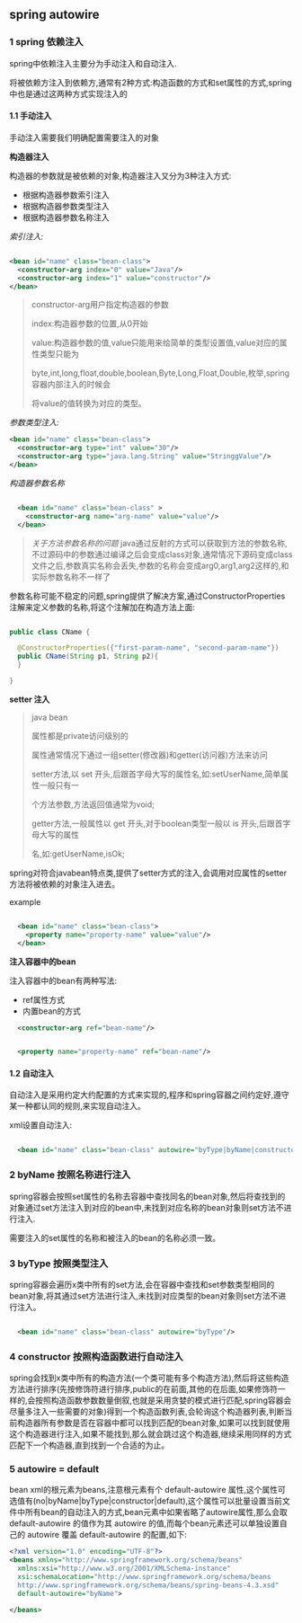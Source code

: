 ## spring autowire

### 1 spring 依赖注入

spring中依赖注入主要分为手动注入和自动注入.

将被依赖方注入到依赖方,通常有2种方式:构造函数的方式和set属性的方式,spring中也是通过这两种方式实现注入的

#### 1.1 手动注入

手动注入需要我们明确配置需要注入的对象

**构造器注入**

构造器的参数就是被依赖的对象,构造器注入又分为3种注入方式:
  - 根据构造器参数索引注入
  - 根据构造器参数类型注入
  - 根据构造器参数名称注入

*索引注入:*

```xml

<bean id="name" class="bean-class">
  <constructor-arg index="0" value="Java"/>
  <constructor-arg index="1" value="constructor"/>
</bean>

```

> constructor-arg用户指定构造器的参数
> 
> index:构造器参数的位置,从0开始
> 
> value:构造器参数的值,value只能用来给简单的类型设置值,value对应的属性类型只能为
> 
> byte,int,long,float,double,boolean,Byte,Long,Float,Double,枚举,spring容器内部注入的时候会
> 
> 将value的值转换为对应的类型。

*参数类型注入:*

```xml
<bean id="name" class="bean-class">
  <constructor-arg type="int" value="30"/>
  <constructor-arg type="java.lang.String" value="StringgValue"/>
</bean>
```

*构造器参数名称*

```xml

  <bean id="name" class="bean-class" >
    <constructor-arg name="arg-name" value="value"/>
  </bean>

```
> *关于方法参数名称的问题*
> java通过反射的方式可以获取到方法的参数名称,不过源码中的参数通过编译之后会变成class对象,通常情况下源码变成class文件之后,参数真实名称会丢失,参数的名称会变成arg0,arg1,arg2这样的,和实际参数名称不一样了

参数名称可能不稳定的问题,spring提供了解决方案,通过ConstructorProperties注解来定义参数的名称,将这个注解加在构造方法上面:

```java

public class CName {

  @ConstructorProperties({"first-param-name", "second-param-name"})
  public CName(String p1, String p2){
  }

}

```

**setter 注入**

> java bean
> 
> 属性都是private访问级别的
> 
> 属性通常情况下通过一组setter(修改器)和getter(访问器)方法来访问
> 
> setter方法,以 set 开头,后跟首字母大写的属性名,如:setUserName,简单属性一般只有一
> 
> 个方法参数,方法返回值通常为void;
> 
> getter方法,一般属性以 get 开头,对于boolean类型一般以 is 开头,后跟首字母大写的属性
> 
> 名,如:getUserName,isOk;

spring对符合javabean特点类,提供了setter方式的注入,会调用对应属性的setter方法将被依赖的对象注入进去。

example 

```xml

  <bean id="name" class="bean-class">
    <property name="property-name" value="value"/>
  </bean>

```

**注入容器中的bean**

注入容器中的bean有两种写法:
  - ref属性方式
  - 内置bean的方式

```xml
  <constructor-arg ref="bean-name"/>
```

```xml

  <property name="property-name" ref="bean-name"/>

```


#### 1.2 自动注入

自动注入是采用约定大约配置的方式来实现的,程序和spring容器之间约定好,遵守某一种都认同的规则,来实现自动注入。

xml设置自动注入:

```xml

  <bean id="name" class="bean-class" autowire="byType|byName|constructor|default" />

```

### 2 byName 按照名称进行注入

spring容器会按照set属性的名称去容器中查找同名的bean对象,然后将查找到的对象通过set方法注入到对应的bean中,未找到对应名称的bean对象则set方法不进行注入.

需要注入的set属性的名称和被注入的bean的名称必须一致。

### 3 byType 按照类型注入

spring容器会遍历x类中所有的set方法,会在容器中查找和set参数类型相同的bean对象,将其通过set方法进行注入,未找到对应类型的bean对象则set方法不进行注入。

```xml

  <bean id="name" class="bean-class" autowire="byType"/>

```

### 4 constructor 按照构造函数进行自动注入

spring会找到x类中所有的构造方法(一个类可能有多个构造方法),然后将这些构造方法进行排序(先按修饰符进行排序,public的在前面,其他的在后面,如果修饰符一样的,会按照构造函数参数数量倒叙,也就是采用贪婪的模式进行匹配,spring容器会尽量多注入一些需要的对象)得到一个构造函数列表,会轮询这个构造器列表,判断当前构造器所有参数是否在容器中都可以找到匹配的bean对象,如果可以找到就使用这个构造器进行注入,如果不能找到,那么就会跳过这个构造器,继续采用同样的方式匹配下一个构造器,直到找到一个合适的为止。

### 5 autowire = default

bean xml的根元素为beans,注意根元素有个 default-autowire 属性,这个属性可选值有(no|byName|byType|constructor|default),这个属性可以批量设置当前文件中所有bean的自动注入的方式,bean元素中如果省略了autowire属性,那么会取 default-autowire 的值作为其 autowire 的值,而每个bean元素还可以单独设置自己的 autowire 覆盖 default-autowire 的配置,如下:

```xml
<?xml version="1.0" encoding="UTF-8"?>
<beans xmlns="http://www.springframework.org/schema/beans"
  xmlns:xsi="http://www.w3.org/2001/XMLSchema-instance"
  xsi:schemaLocation="http://www.springframework.org/schema/beans
  http://www.springframework.org/schema/beans/spring-beans-4.3.xsd"
  default-autowire="byName">

</beans>
```